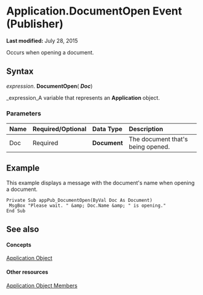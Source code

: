 
# Application.DocumentOpen Event (Publisher)

 **Last modified:** July 28, 2015

Occurs when opening a document.

## Syntax

 _expression_. **DocumentOpen**( **_Doc_**)

 _expression_A variable that represents an  **Application** object.


### Parameters



|**Name**|**Required/Optional**|**Data Type**|**Description**|
|:-----|:-----|:-----|:-----|
|Doc|Required| **Document**|The document that's being opened.|

## Example

This example displays a message with the document's name when opening a document.


```
Private Sub appPub_DocumentOpen(ByVal Doc As Document) 
 MsgBox "Please wait. " &amp; Doc.Name &amp; " is opening." 
End Sub
```


## See also


#### Concepts


 [Application Object](acfc7efb-e6a5-a89a-3aee-3cb4af2f3508.md)
#### Other resources


 [Application Object Members](aa4d515b-f779-b8b5-968a-8e5f7466fb56.md)
